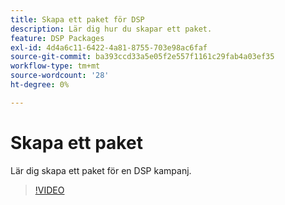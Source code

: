 ```yaml
---
title: Skapa ett paket för DSP
description: Lär dig hur du skapar ett paket.
feature: DSP Packages
exl-id: 4d4a6c11-6422-4a81-8755-703e98ac6faf
source-git-commit: ba393ccd33a5e05f2e557f1161c29fab4a03ef35
workflow-type: tm+mt
source-wordcount: '28'
ht-degree: 0%

---
```


# Skapa ett paket

Lär dig skapa ett paket för en DSP kampanj.

>[!VIDEO](https://video.tv.adobe.com/v/339257)
